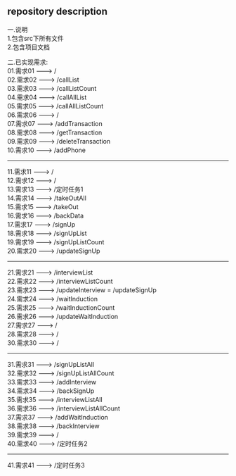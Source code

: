 ## repository description ##  
  
一.说明  
  1.包含src下所有文件  
  2.包含项目文档  
  
二.已实现需求:  
  01.需求01 ---> /  
  02.需求02 ---> /callList  
  03.需求03 ---> /callListCount  
  04.需求04 ---> /callAllList  
  05.需求05 ---> /callAllListCount  
  06.需求06 ---> /  
  07.需求07 ---> /addTransaction  
  08.需求08 ---> /getTransaction  
  09.需求09 ---> /deleteTransaction  
  10.需求10 ---> /addPhone  
  ******************************************  
  11.需求11 ---> /  
  12.需求12 ---> /  
  13.需求13 ---> /定时任务1  
  14.需求14 ---> /takeOutAll  
  15.需求15 ---> /takeOut    
  16.需求16 ---> /backData  
  17.需求17 ---> /signUp  
  18.需求18 ---> /signUpList  
  19.需求19 ---> /signUpListCount  
  20.需求20 ---> /updateSignUp  
  ******************************************  
  21.需求21 ---> /interviewList  
  22.需求22 ---> /interviewListCount  
  23.需求23 ---> /updateInterview = /updateSignUp  
  24.需求24 ---> /waitInduction  
  25.需求25 ---> /waitInductionCount  
  26.需求26 ---> /updateWaitInduction  
  27.需求27 ---> /  
  28.需求28 ---> /  
  30.需求30 ---> /  
  ******************************************  
  31.需求31 ---> /signUpListAll  
  32.需求32 ---> /signUpListAllCount  
  33.需求33 ---> /addInterview  
  34.需求34 ---> /backSignUp  
  35.需求35 ---> /interviewListAll  
  36.需求36 ---> /interviewListAllCount  
  37.需求37 ---> /addWaitInduction  
  38.需求38 ---> /backInterview  
  39.需求39 ---> /  
  40.需求40 ---> /定时任务2  
  ******************************************  
  41.需求41 ---> /定时任务3  
